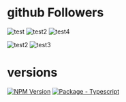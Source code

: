 # github Followers
![test](https://github.com/AzizSaidani/githubactions/actions/workflows/cron.yml/badge.svg?branch=master)
![test2](https://github.com/AzizSaidani/githubactions/actions/workflows/hello-world.yml/badge.svg?branch=master)
![test4](https://github.com/AzizSaidani/githubactions/actions/workflows/bla.yml/badge.svg?branch=master)

![test2](https://github.com/AzizSaidani/githubactions/actions/workflows/pull-request.yml/badge.svg?branch=master)
![test3](https://github.com/Wandalen/wTools/actions/workflows/ModuleModInterfacePush.yml/badge.svg?branch=master)

# versions
[![NPM Version](https://img.shields.io/badge/dynamic/json?label=node&query=%24.engines%5B%22node%22%5D&url=https%3A%2F%2Fraw.githubusercontent.com%2FAzizSaidani%2Fgithubactions%2Fmaster%2Fpackage.json)](https://nodejs.org "Go to Node.js homepage")
[![Package - Typescript](https://img.shields.io/github/package-json/dependency-version/AzizSaidani/githubactions/dev/typescript?logo=typescript&logoColor=white)](https://www.npmjs.com/package/typescript "Go to TypeScript on NPM")
